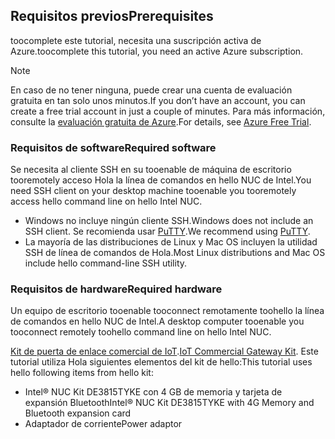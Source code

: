 ## <a name="prerequisites"></a><span data-ttu-id="74da1-101">Requisitos previos</span><span class="sxs-lookup"><span data-stu-id="74da1-101">Prerequisites</span></span>

<span data-ttu-id="74da1-102">toocomplete este tutorial, necesita una suscripción activa de Azure.</span><span class="sxs-lookup"><span data-stu-id="74da1-102">toocomplete this tutorial, you need an active Azure subscription.</span></span>

> [!NOTE]
> <span data-ttu-id="74da1-103">En caso de no tener ninguna, puede crear una cuenta de evaluación gratuita en tan solo unos minutos.</span><span class="sxs-lookup"><span data-stu-id="74da1-103">If you don’t have an account, you can create a free trial account in just a couple of minutes.</span></span> <span data-ttu-id="74da1-104">Para más información, consulte la [evaluación gratuita de Azure][lnk-free-trial].</span><span class="sxs-lookup"><span data-stu-id="74da1-104">For details, see [Azure Free Trial][lnk-free-trial].</span></span>

### <a name="required-software"></a><span data-ttu-id="74da1-105">Requisitos de software</span><span class="sxs-lookup"><span data-stu-id="74da1-105">Required software</span></span>

<span data-ttu-id="74da1-106">Se necesita al cliente SSH en su tooenable de máquina de escritorio tooremotely acceso Hola la línea de comandos en hello NUC de Intel.</span><span class="sxs-lookup"><span data-stu-id="74da1-106">You need SSH client on your desktop machine tooenable you tooremotely access hello command line on hello Intel NUC.</span></span>

- <span data-ttu-id="74da1-107">Windows no incluye ningún cliente SSH.</span><span class="sxs-lookup"><span data-stu-id="74da1-107">Windows does not include an SSH client.</span></span> <span data-ttu-id="74da1-108">Se recomienda usar [PuTTY](http://www.putty.org/).</span><span class="sxs-lookup"><span data-stu-id="74da1-108">We recommend using [PuTTY](http://www.putty.org/).</span></span>
- <span data-ttu-id="74da1-109">La mayoría de las distribuciones de Linux y Mac OS incluyen la utilidad SSH de línea de comandos de Hola.</span><span class="sxs-lookup"><span data-stu-id="74da1-109">Most Linux distributions and Mac OS include hello command-line SSH utility.</span></span>

### <a name="required-hardware"></a><span data-ttu-id="74da1-110">Requisitos de hardware</span><span class="sxs-lookup"><span data-stu-id="74da1-110">Required hardware</span></span>

<span data-ttu-id="74da1-111">Un equipo de escritorio tooenable tooconnect remotamente toohello la línea de comandos en hello NUC de Intel.</span><span class="sxs-lookup"><span data-stu-id="74da1-111">A desktop computer tooenable you tooconnect remotely toohello command line on hello Intel NUC.</span></span>

<span data-ttu-id="74da1-112">[Kit de puerta de enlace comercial de IoT][lnk-starter-kits].</span><span class="sxs-lookup"><span data-stu-id="74da1-112">[IoT Commercial Gateway Kit][lnk-starter-kits].</span></span> <span data-ttu-id="74da1-113">Este tutorial utiliza Hola siguientes elementos del kit de hello:</span><span class="sxs-lookup"><span data-stu-id="74da1-113">This tutorial uses hello following items from hello kit:</span></span>

- <span data-ttu-id="74da1-114">Intel® NUC Kit DE3815TYKE con 4 GB de memoria y tarjeta de expansión Bluetooth</span><span class="sxs-lookup"><span data-stu-id="74da1-114">Intel® NUC Kit DE3815TYKE with 4G Memory and Bluetooth expansion card</span></span>
- <span data-ttu-id="74da1-115">Adaptador de corriente</span><span class="sxs-lookup"><span data-stu-id="74da1-115">Power adaptor</span></span>

[lnk-starter-kits]: https://azure.microsoft.com/develop/iot/starter-kits/
[lnk-free-trial]: http://azure.microsoft.com/pricing/free-trial/